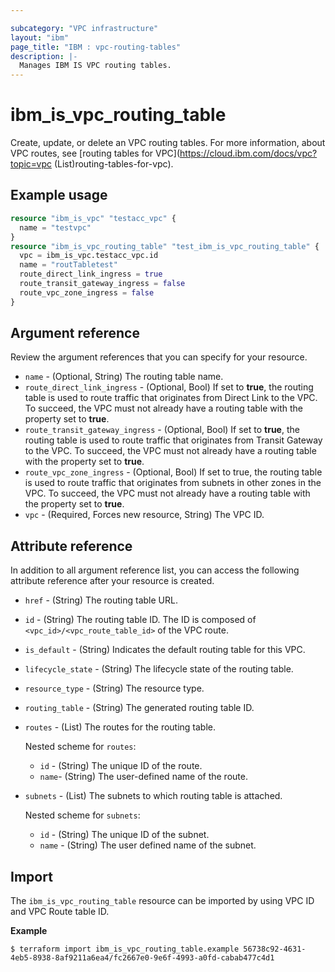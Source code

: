 ```yaml
---

subcategory: "VPC infrastructure"
layout: "ibm"
page_title: "IBM : vpc-routing-tables"
description: |-
  Manages IBM IS VPC routing tables.
---
```


# ibm_is_vpc_routing_table
Create, update, or delete an VPC routing tables. For more information, about VPC routes, see [routing tables for VPC](https://cloud.ibm.com/docs/vpc?topic=vpc (List)routing-tables-for-vpc).


## Example usage

```terraform
resource "ibm_is_vpc" "testacc_vpc" {
  name = "testvpc"
}
resource "ibm_is_vpc_routing_table" "test_ibm_is_vpc_routing_table" {
  vpc = ibm_is_vpc.testacc_vpc.id
  name = "routTabletest"
  route_direct_link_ingress = true
  route_transit_gateway_ingress = false
  route_vpc_zone_ingress = false
}

```

## Argument reference
Review the argument references that you can specify for your resource. 

- `name` - (Optional, String) The routing table name.
- `route_direct_link_ingress` - (Optional, Bool)  If set to **true**, the routing table is used to route traffic that originates from Direct Link to the VPC. To succeed, the VPC must not already have a routing table with the property set to **true**.
- `route_transit_gateway_ingress` - (Optional, Bool) If set to **true**, the routing table is used to route traffic that originates from Transit Gateway to the VPC. To succeed, the VPC must not already have a routing table with the property set to **true**.
- `route_vpc_zone_ingress` - (Optional, Bool) If set to true, the routing table is used to route traffic that originates from subnets in other zones in the VPC. To succeed, the VPC must not already have a routing table with the property set to **true**.
- `vpc` - (Required, Forces new resource, String) The VPC ID. 

## Attribute reference
In addition to all argument reference list, you can access the following attribute reference after your resource is created.

- `href` - (String) The routing table URL.
- `id` - (String) The routing table ID. The ID is composed of `<vpc_id>/<vpc_route_table_id>` of the VPC route.
- `is_default` - (String)  Indicates the default routing table for this VPC.
- `lifecycle_state` - (String) The lifecycle state of the routing table.
- `resource_type` - (String) The resource type.
- `routing_table` - (String) The generated routing table ID.
- `routes` - (List) The routes for the routing table.

  Nested scheme for `routes`:
  - `id` - (String) The unique ID of the route.
  - `name`-  (String) The user-defined name of the route.
- `subnets` - (List) The subnets to which routing table is attached.

  Nested scheme for `subnets`:
  - `id` - (String) The unique ID of the subnet.
  - `name` - (String) The user defined name of the subnet.

## Import
The `ibm_is_vpc_routing_table` resource can be imported by using VPC ID and VPC Route table ID.

**Example**

```
$ terraform import ibm_is_vpc_routing_table.example 56738c92-4631-4eb5-8938-8af9211a6ea4/fc2667e0-9e6f-4993-a0fd-cabab477c4d1
```
